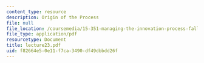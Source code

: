 ```yaml
---
content_type: resource
description: Origin of the Process
file: null
file_location: /coursemedia/15-351-managing-the-innovation-process-fall-2002/f82664e50e11f7ca3490df49dbbdd26f_lecture23.pdf
file_type: application/pdf
resourcetype: Document
title: lecture23.pdf
uid: f82664e5-0e11-f7ca-3490-df49dbbdd26f
---
```

